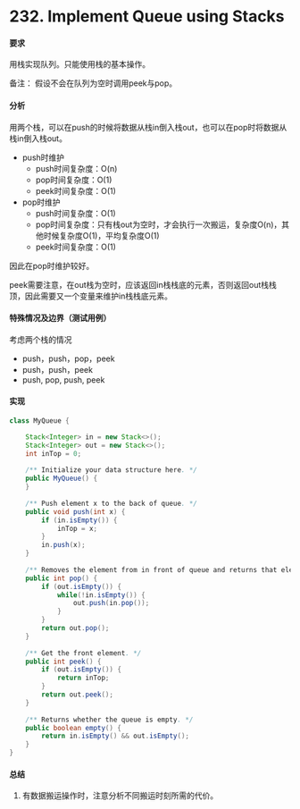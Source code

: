 # 232. Implement Queue using Stacks

#### 要求

用栈实现队列。只能使用栈的基本操作。

备注：
假设不会在队列为空时调用peek与pop。

#### 分析
用两个栈，可以在push的时候将数据从栈in倒入栈out，也可以在pop时将数据从栈in倒入栈out。

- push时维护
    - push时间复杂度：O(n)
    - pop时间复杂度：O(1)
    - peek时间复杂度：O(1)
- pop时维护
    - push时间复杂度：O(1)
    - pop时间复杂度：只有栈out为空时，才会执行一次搬运，复杂度O(n)，其他时候复杂度O(1)，平均复杂度O(1)
    - peek时间复杂度：O(1)

因此在pop时维护较好。

peek需要注意，在out栈为空时，应该返回in栈栈底的元素，否则返回out栈栈顶，因此需要又一个变量来维护in栈栈底元素。

#### 特殊情况及边界（测试用例）
考虑两个栈的情况
- push，push，pop，peek
- push，push，peek
- push, pop, push, peek

#### 实现

```java
class MyQueue {

    Stack<Integer> in = new Stack<>();
    Stack<Integer> out = new Stack<>();
    int inTop = 0;
    
    /** Initialize your data structure here. */
    public MyQueue() {
    }
    
    /** Push element x to the back of queue. */
    public void push(int x) {
        if (in.isEmpty()) {
            inTop = x;
        }
        in.push(x);
    }
    
    /** Removes the element from in front of queue and returns that element. */
    public int pop() {
        if (out.isEmpty()) {
            while(!in.isEmpty()) {
                out.push(in.pop());
            }
        }
        return out.pop();
    }
    
    /** Get the front element. */
    public int peek() {
        if (out.isEmpty()) {
            return inTop;
        } 
        return out.peek();
    }
    
    /** Returns whether the queue is empty. */
    public boolean empty() {
        return in.isEmpty() && out.isEmpty();
    }
}
```

#### 总结

1. 有数据搬运操作时，注意分析不同搬运时刻所需的代价。